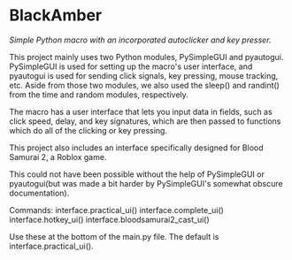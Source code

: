 # BlackAmber
*Simple Python macro with an incorporated autoclicker and key presser.*

This project mainly uses two Python modules, PySimpleGUI and pyautogui. PySimpleGUI is used for setting up the macro's user interface, and pyautogui is used for sending click signals, key pressing, mouse tracking, etc. Aside from those two modules, we also used the sleep() and randint() from the time and random modules, respectively. 

The macro has a user interface that lets you input data in fields, such as click speed, delay, and key signatures, which are then passed to functions which do all of the clicking or key pressing.

This project also includes an interface specifically designed for Blood Samurai 2, a Roblox game.

This could not have been possible without the help of PySimpleGUI or pyautogui(but was made a bit harder by PySimpleGUI's somewhat obscure documentation).

Commands:
interface.practical_ui()
interface.complete_ui()
interface.hotkey_ui()
interface.bloodsamurai2_cast_ui()

Use these at the bottom of the main.py file. The default is interface.practical_ui().
